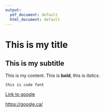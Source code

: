```yaml
---
output:
  pdf_document: default
  html_document: default
---
```

# This is my title

## This is my subtitle

This is my content. This is **bold**, this is *italics*.

`this is code font`

[Link to google](https://google.ca/)

<https://google.ca/>

